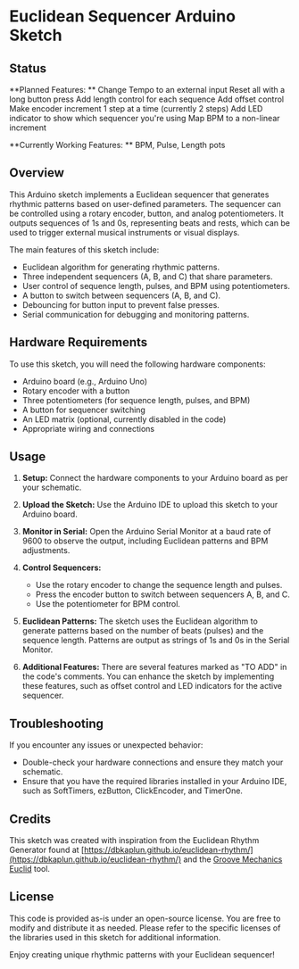 # Euclidean Sequencer Arduino Sketch

## Status
**Planned Features:
**
Change Tempo to an external input
Reset all with a long button press
Add length control for each sequence
Add offset control
Make encoder increment 1 step at a time (currently 2 steps)
Add LED indicator to show which sequencer you're using
Map BPM to a non-linear increment

**Currently Working Features:
**
BPM, Pulse, Length pots

## Overview

This Arduino sketch implements a Euclidean sequencer that generates rhythmic patterns based on user-defined parameters. The sequencer can be controlled using a rotary encoder, button, and analog potentiometers. It outputs sequences of 1s and 0s, representing beats and rests, which can be used to trigger external musical instruments or visual displays.

The main features of this sketch include:
- Euclidean algorithm for generating rhythmic patterns.
- Three independent sequencers (A, B, and C) that share parameters.
- User control of sequence length, pulses, and BPM using potentiometers.
- A button to switch between sequencers (A, B, and C).
- Debouncing for button input to prevent false presses.
- Serial communication for debugging and monitoring patterns.

## Hardware Requirements

To use this sketch, you will need the following hardware components:
- Arduino board (e.g., Arduino Uno)
- Rotary encoder with a button
- Three potentiometers (for sequence length, pulses, and BPM)
- A button for sequencer switching
- An LED matrix (optional, currently disabled in the code)
- Appropriate wiring and connections

## Usage

1. **Setup:** Connect the hardware components to your Arduino board as per your schematic.

2. **Upload the Sketch:** Use the Arduino IDE to upload this sketch to your Arduino board.

3. **Monitor in Serial:** Open the Arduino Serial Monitor at a baud rate of 9600 to observe the output, including Euclidean patterns and BPM adjustments.

4. **Control Sequencers:**
   - Use the rotary encoder to change the sequence length and pulses.
   - Press the encoder button to switch between sequencers A, B, and C.
   - Use the potentiometer for BPM control.

5. **Euclidean Patterns:** The sketch uses the Euclidean algorithm to generate patterns based on the number of beats (pulses) and the sequence length. Patterns are output as strings of 1s and 0s in the Serial Monitor.

6. **Additional Features:** There are several features marked as "TO ADD" in the code's comments. You can enhance the sketch by implementing these features, such as offset control and LED indicators for the active sequencer.

## Troubleshooting

If you encounter any issues or unexpected behavior:
- Double-check your hardware connections and ensure they match your schematic.
- Ensure that you have the required libraries installed in your Arduino IDE, such as SoftTimers, ezButton, ClickEncoder, and TimerOne.

## Credits

This sketch was created with inspiration from the Euclidean Rhythm Generator found at [https://dbkaplun.github.io/euclidean-rhythm/](https://dbkaplun.github.io/euclidean-rhythm/) and the [Groove Mechanics Euclid](http://www.groovemechanics.com/euclid/) tool.

## License

This code is provided as-is under an open-source license. You are free to modify and distribute it as needed. Please refer to the specific licenses of the libraries used in this sketch for additional information.

Enjoy creating unique rhythmic patterns with your Euclidean sequencer!
